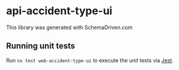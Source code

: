 
# api-accident-type-ui

This library was generated with SchemaDriven.com

## Running unit tests

Run `nx test web-accident-type-ui` to execute the unit tests via [Jest](https://jestjs.io).

